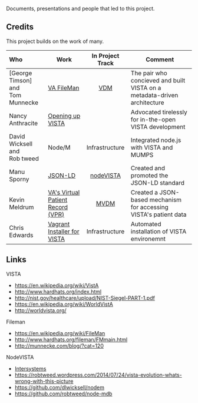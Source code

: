 Documents, presentations and people that led to this project.

## Credits
This project builds on the work of many.

Who | Work | In Project Track  | Comment
:--- | --- | :---: | ---
[George Timson] and <br>Tom Munnecke | [VA FileMan](https://en.wikipedia.org/wiki/FileMan) | [VDM](https://github.com/vistadataproject/VDM) | The pair who concieved and built VISTA on a metadata-driven architecture
Nancy Anthracite | [Opening up VISTA](http://worldvista.org) | &nbsp;  | Advocated tirelessly for in-the-open VISTA development
David Wicksell and <br>Rob tweed | Node/M | Infrastructure | Integrated node.js with VISTA and MUMPS
Manu Sporny | [JSON-LD](http://json-ld.org/) | [nodeVISTA](https://github.com/vistadataproject/nodeVISTA) |  Created and promoted the JSON-LD standard
Kevin Meldrum | [VA's Virtual Patient Record (VPR)](http://www.va.gov/vdl/application.asp?appid=197) | [MVDM](https://github.com/vistadataproject/MVDM) |  Created a JSON-based mechanism for accessing VISTA's patient data 
Chris Edwards | [Vagrant Installer for VISTA](https://www.osehra.org/blog/automated-vista-installation-and-testing-using-vagrant) | Infrastructure | Automated installation of VISTA environemnt

## Links

VISTA
* https://en.wikipedia.org/wiki/VistA
* http://www.hardhats.org/index.html
* http://nist.gov/healthcare/upload/NIST-Siegel-PART-1.pdf
* https://en.wikipedia.org/wiki/WorldVistA
* http://worldvista.org/


Fileman
* https://en.wikipedia.org/wiki/FileMan
* http://www.hardhats.org/fileman/FMmain.html
* http://munnecke.com/blog/?cat=120


NodeVISTA
* [Intersystems](https://www.google.com/search?q=intersystems+cache+node.js+VISTA&espv=2&biw=1025&bih=666&source=lnms&tbm=isch&sa=X&ved=0ahUKEwiLtN7gmqjKAhUELaYKHaoODKAQ_AUICCgD&dpr=1.25#imgrc=_)
* https://robtweed.wordpress.com/2014/07/24/vista-evolution-whats-wrong-with-this-picture
* https://github.com/dlwicksell/nodem
* https://github.com/robtweed/node-mdb

